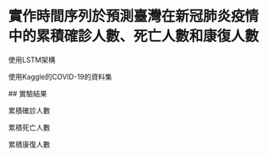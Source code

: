 ﻿# 實作時間序列於預測臺灣在新冠肺炎疫情中的累積確診人數、死亡人數和康復人數
<p>使用LSTM架構</p>
<p>使用Kaggle的COVID-19的資料集</p>
## 實驗結果
<p>累積確診人數</p>
<p>累積死亡人數</p>
<p>累積康復人數</p>
